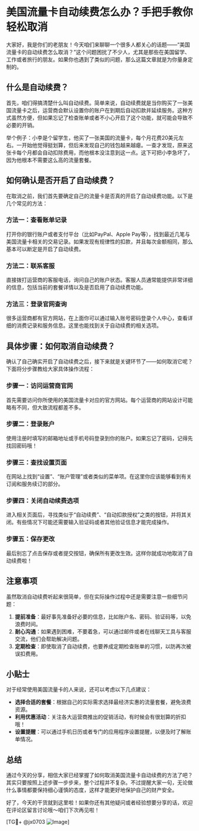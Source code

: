 # 美国流量卡自动续费怎么办？手把手教你轻松取消

大家好，我是你们的老朋友！今天咱们来聊聊一个很多人都关心的话题——“美国流量卡的自动续费怎么取消？”这个问题困扰了不少人，尤其是那些在美国留学、工作或者旅行的朋友。如果你也遇到了类似的问题，那么这篇文章就是为你量身定制的。

## 什么是自动续费？

首先，咱们得搞清楚什么叫自动续费。简单来说，自动续费就是当你购买了一张美国流量卡之后，运营商会默认设置你的账户在到期后自动扣款并延续服务。这种方式虽然方便，但如果忘记了检查账单或者不小心开启了这个功能，就可能会导致不必要的开销。

举个例子：小李是个留学生，他买了一张美国的流量卡，每个月花费20美元左右。一开始他觉得挺划算，但后来发现自己的钱包越来越瘪。一查才发现，原来这张卡每个月都会自动扣除费用，而他根本没注意到这一点。这下可把小李急坏了，因为他根本不需要这么高的流量套餐。

## 如何确认是否开启了自动续费？

在取消之前，我们首先要确定自己的流量卡是否真的开启了自动续费功能。以下是几个常见的方法：

### 方法一：查看账单记录
打开你的银行账户或者支付平台（比如PayPal、Apple Pay等），找到最近几笔与美国流量卡相关的交易记录。如果发现有规律性的扣款，并且每次金额相同，那么基本可以断定是开启了自动续费。

### 方法二：联系客服
直接拨打运营商的客服电话，询问自己的账户状态。客服人员通常能提供非常详细的信息，包括当前的套餐详情以及是否启用了自动续费功能。

### 方法三：登录官网查询
很多运营商都有官方网站，在上面你可以通过输入账号密码登录个人中心，查看详细的消费记录和服务信息。这里也能找到关于自动续费的相关选项。

## 具体步骤：如何取消自动续费？

确认了自己确实开启了自动续费之后，接下来就是关键环节了——如何取消它呢？下面将分步骤教给大家具体操作流程：

### 步骤一：访问运营商官网
首先需要访问你所使用的美国流量卡对应的官方网站。每个运营商的网站设计可能略有不同，但大致流程都差不多。

### 步骤二：登录账户
使用注册时填写的邮箱地址或手机号码登录到你的账户。如果忘记了密码，记得先找回密码哦！

### 步骤三：查找设置页面
在网站上找到“设置”、“账户管理”或者类似的菜单项。在这里你应该能够看到有关订阅和服务续订的部分。

### 步骤四：关闭自动续费选项
进入相关页面后，寻找类似于“自动续费”、“自动扣款授权”之类的按钮，并将其关闭。有些情况下可能还需要输入验证码或者其他验证信息才能完成操作。

### 步骤五：保存更改
最后别忘了点击保存或者提交按钮，确保所有更改生效。这样你就成功地取消了自动续费啦！

## 注意事项

虽然取消自动续费听起来很简单，但在实际操作过程中还是需要注意一些细节问题：

1. **提前准备**：最好事先准备好必要的信息，比如账户名、密码、验证码等，以免浪费时间。
2. **耐心沟通**：如果遇到困难，不要着急，可以通过邮件或者在线聊天工具与客服交流，他们会帮助解决问题。
3. **定期检查**：即使取消了自动续费，也要养成定期检查账单的习惯，以防再次被误扣费用。

## 小贴士

对于经常使用美国流量卡的人来说，还可以考虑以下几点建议：

- **选择合适的套餐**：根据自己的实际需求选择最经济实惠的流量套餐，避免浪费资源。
- **利用优惠活动**：关注各大运营商推出的促销活动，有时候会有很划算的折扣哦！
- **设置提醒**：可以通过手机日历或者专门的应用程序设置提醒，以便及时了解账单情况。

## 总结

通过今天的分享，相信大家已经掌握了如何取消美国流量卡自动续费的方法了吧？其实只要按照上述步骤一步步来，整个过程并不复杂。不过提醒大家一句，无论做什么事情都要保持细心谨慎的态度，这样才能更好地保护自己的财产安全。

好了，今天的干货就到这里啦！如果你还有其他疑问或者经验想要分享的话，欢迎在评论区留言讨论哦～咱们下次再见啦！

[TG💪+ @jx0703 ![Image](https://github.com/user-attachments/assets/dbca1d08-cadb-493c-b0ec-ad6f7a83f270)]